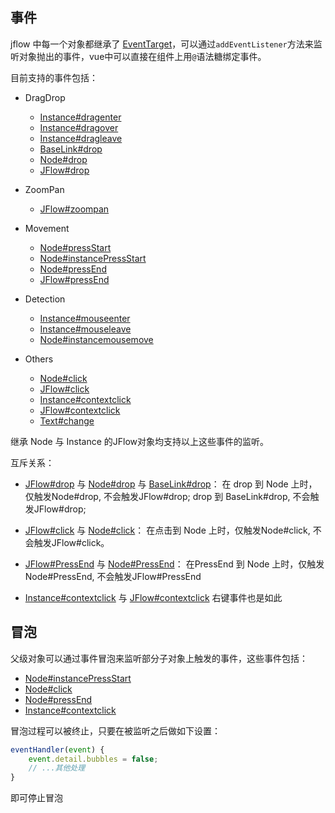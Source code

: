 ## 事件
jflow 中每一个对象都继承了 [EventTarget](https://developer.mozilla.org/en-US/docs/Web/API/EventTarget)，可以通过```addEventListener```方法来监听对象抛出的事件，vue中可以直接在组件上用```@```语法糖绑定事件。

目前支持的事件包括：
+ DragDrop
    + [Instance#dragenter](https://wt911122.github.io/JFlow/Instance.html#event:dragenter)
    + [Instance#dragover](https://wt911122.github.io/JFlow/Instance.html#event:dragover)
    + [Instance#dragleave](https://wt911122.github.io/JFlow/Instance.html#event:dragleave)
    + [BaseLink#drop](https://wt911122.github.io/JFlow/BaseLink.html#event:drop)
    + [Node#drop](https://wt911122.github.io/JFlow/Node.html#event:drop)
    + [JFlow#drop](https://wt911122.github.io/JFlow/JFlow.html#event:drop)

+ ZoomPan
    + [JFlow#zoompan](https://wt911122.github.io/JFlow/JFlow.html#event:zoompan)

+ Movement
    + [Node#pressStart](https://wt911122.github.io/JFlow/Node.html#event:pressStart)
    + [Node#instancePressStart](https://wt911122.github.io/JFlow/Node.html#event:instancePressStart)
    + [Node#pressEnd](https://wt911122.github.io/JFlow/Node.html#event:pressStart)
    + [JFlow#pressEnd](https://wt911122.github.io/JFlow/JFlow.html#event:pressEnd)

+ Detection
    + [Instance#mouseenter](https://wt911122.github.io/JFlow/Instance.html#event:mouseenter)
    + [Instance#mouseleave](https://wt911122.github.io/JFlow/Instance.html#event:mouseleave)
    + [Node#instancemousemove](https://wt911122.github.io/JFlow/Node.html#event:instancemousemove)

+ Others
    + [Node#click](https://wt911122.github.io/JFlow/Node.html#event:click)
    + [JFlow#click](https://wt911122.github.io/JFlow/JFlow.html#event:click)
    + [Instance#contextclick](https://wt911122.github.io/JFlow/instance_.html#event:contextclick)
    + [JFlow#contextclick](https://wt911122.github.io/JFlow/JFlow.html#event:contextclick)
    + [Text#change](https://wt911122.github.io/JFlow/Text.html#event:change)

继承 Node 与 Instance 的JFlow对象均支持以上这些事件的监听。

互斥关系：
+ [JFlow#drop](https://wt911122.github.io/JFlow/JFlow.html#event:drop) 与 [Node#drop](https://wt911122.github.io/JFlow/Node.html#event:drop) 与 [BaseLink#drop](https://wt911122.github.io/JFlow/BaseLink.html#event:drop)： 在 drop 到 Node 上时，仅触发Node#drop, 不会触发JFlow#drop; drop 到 BaseLink#drop, 不会触发JFlow#drop;

+ [JFlow#click](https://wt911122.github.io/JFlow/JFlow.html#event:click) 与 [Node#click](https://wt911122.github.io/JFlow/Node.html#event:click)： 在点击到 Node 上时，仅触发Node#click, 不会触发JFlow#click。

+ [JFlow#PressEnd](https://wt911122.github.io/JFlow/JFlow.html#event:click) 与 [Node#PressEnd](https://wt911122.github.io/JFlow/Node.html#event:click)： 在PressEnd 到 Node 上时，仅触发Node#PressEnd, 不会触发JFlow#PressEnd

+ [Instance#contextclick](https://wt911122.github.io/JFlow/instance_.html#event:contextclick) 与 [JFlow#contextclick](https://wt911122.github.io/JFlow/JFlow.html#event:contextclick) 右键事件也是如此

## 冒泡
父级对象可以通过事件冒泡来监听部分子对象上触发的事件，这些事件包括：
+ [Node#instancePressStart](https://wt911122.github.io/JFlow/Node.html#event:instancePressStart)
+ [Node#click](https://wt911122.github.io/JFlow/Node.html#event:click)
+ [Node#pressEnd](https://wt911122.github.io/JFlow/Node.html#event:pressEnd)
+ [Instance#contextclick](https://wt911122.github.io/JFlow/Node.html#event:contextclick)

冒泡过程可以被终止，只要在被监听之后做如下设置：
```javascript
eventHandler(event) {
    event.detail.bubbles = false;
    // ...其他处理
}
```
即可停止冒泡


